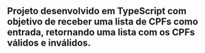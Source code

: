 ## Projeto desenvolvido em TypeScript com objetivo de receber uma lista de CPFs como entrada, retornando uma lista com os CPFs válidos e inválidos.
